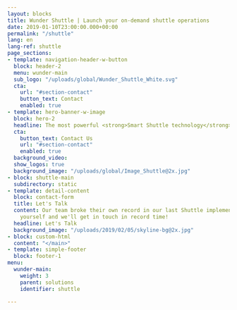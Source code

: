 ```yaml
---
layout: blocks
title: Wunder Shuttle | Launch your on-demand shuttle operations
date: 2019-01-10T23:00:00.000+00:00
permalink: "/shuttle"
lang: en
lang-ref: shuttle
page_sections:
- template: navigation-header-w-button
  block: header-2
  menu: wunder-main
  sub_logo: "/uploads/global/Wunder_Shuttle_White.svg"
  cta:
    url: "#section-contact"
    button_text: Contact
    enabled: true
- template: hero-banner-w-image
  block: hero-2
  headline: The most powerful <strong>Smart Shuttle technology</strong> in the world
  cta:
    button_text: Contact Us
    url: "#section-contact"
    enabled: true
  background_video:
  show_logos: true
  background_image: "/uploads/global/Image_Shuttle@2x.jpg"
- block: shuttle-main
  subdirectory: static
- template: detail-content
  block: contact-form
  title: Let's Talk
  content: Our team broke their own record in our last Shuttle implementation. Introduce
    yourself and we'll get in touch in record time!
  headline: Let's Talk
  background_image: "/uploads/2019/02/05/skyline-bg@2x.jpg"
- block: custom-html
  content: "</main>"
- template: simple-footer
  block: footer-1
menu:
  wunder-main:
    weight: 3
    parent: solutions
    identifier: shuttle

---
```

